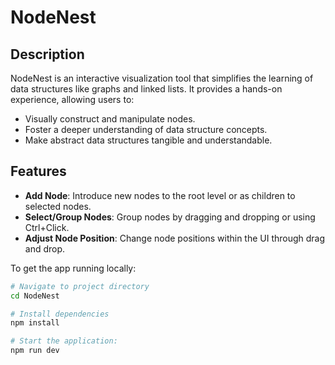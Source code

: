 # NodeNest

## Description
NodeNest is an interactive visualization tool that simplifies the learning of data structures like graphs and linked lists. It provides a hands-on experience, allowing users to:
- Visually construct and manipulate nodes.
- Foster a deeper understanding of data structure concepts.
- Make abstract data structures tangible and understandable.

## Features
- **Add Node**: Introduce new nodes to the root level or as children to selected nodes.
- **Select/Group Nodes**: Group nodes by dragging and dropping or using Ctrl+Click.
- **Adjust Node Position**: Change node positions within the UI through drag and drop.

To get the app running locally:
```bash
# Navigate to project directory
cd NodeNest

# Install dependencies
npm install

# Start the application:
npm run dev
```
